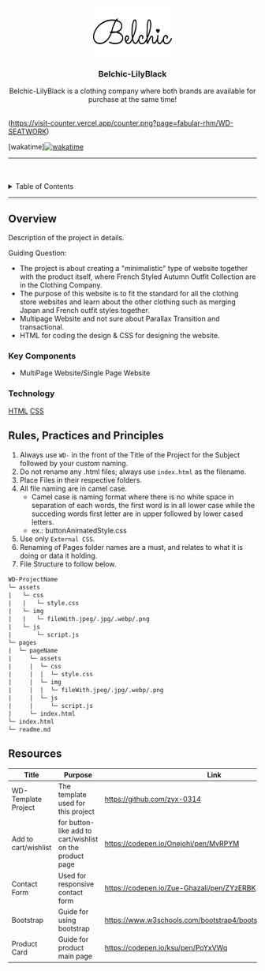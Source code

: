 <a name="readme-top">

<br/>

<br />
<div align="center">
  <a href="https://github.com/fabular-rhm">
  <!-- TODO: If you want to add logo or banner you can add it here -->
    <img src="./assets/img/belchic logo.png" alt="Belchic-LilyBlack" width="160" height="100">
  </a>
<!-- TODO: Change Title to the name of the title of your Project -->
  <h3 align="center">Belchic-LilyBlack</h3>
</div>
<!-- TODO: Make a short description -->
<div align="center">
  Belchic-LilyBlack is a clothing company where both brands are available for purchase at the same time!
</div>

<br />

<!-- TODO: Change the zyx-0314 into your github username  -->
<!-- TODO: Change the WD-Template-Project into the same name of your folder -->
(https://visit-counter.vercel.app/counter.png?page=fabular-rhm/WD-SEATWORK)

[wakatime]<a href="https://wakatime.com/badge/user/3ea6918d-510a-4a52-8cbd-ffef9850b08d/project/3aa8c7ca-1df7-4587-86e7-99da6097db43"><img src="https://wakatime.com/badge/user/3ea6918d-510a-4a52-8cbd-ffef9850b08d/project/3aa8c7ca-1df7-4587-86e7-99da6097db43.svg" alt="wakatime"></a>

---

<br />
<br />

<!-- TODO: If you want to add more layers for your readme -->
<details>
  <summary>Table of Contents</summary>
  <ol>
    <li>
      <a href="#overview">Overview</a>
      <ol>
        <li>
          <a href="#key-components">Key Components</a>
        </li>
        <li>
          <a href="#technology">Technology</a>
        </li>
      </ol>
    </li>
    <li>
      <a href="#rule,-practices-and-principles">Rules, Practices and Principles</a>
    </li>
    <li>
      <a href="#resources">Resources</a>
    </li>
  </ol>
</details>

---

## Overview

<!-- TODO: To be changed -->
<!-- The following are just sample -->
Description of the project in details.

Guiding Question:
- The project is about creating a "minimalistic" type of website together with the product itself, where French Styled Autumn Outfit Collection are in the Clothing Company.
- The purpose of this website is to fit the standard for all the clothing store websites and learn about the other clothing such as merging Japan and French outfit styles together. 
- Multipage Website and not sure about Parallax Transition and transactional.
- HTML for coding the design & CSS for designing the website. 

### Key Components
<!-- TODO: List of Key Components -->
<!-- The following are just sample -->
- MultiPage Website/Single Page Website

### Technology
<!-- TODO: List of Technology Used -->
[HTML](https://img.shields.io/badge/HTML-E34F26?style=for-the-badge&logo=html5&logoColor=white)
[CSS](https://img.shields.io/badge/CSS-1572B6?style=for-the-badge&logo=css3&logoColor=white)


## Rules, Practices and Principles
1. Always use `WD-` in the front of the Title of the Project for the Subject followed by your custom naming.
2. Do not rename any .html files; always use `index.html` as the filename.
3. Place Files in their respective folders.
4. All file naming are in camel case.
   - Camel case is naming format where there is no white space in separation of each words, the first word is in all lower case while the succeding words first letter are in upper followed by lower cased letters.
   - ex.: buttonAnimatedStyle.css
5. Use only `External CSS`.
6. Renaming of Pages folder names are a must, and relates to what it is doing or data it holding.
7. File Structure to follow below.

```
WD-ProjectName
└─ assets
|   └─ css
|   |   └─ style.css
|   └─ img
|   |   └─ fileWith.jpeg/.jpg/.webp/.png
|   └─ js
|       └─ script.js
└─ pages
|  └─ pageName
|     └─ assets
|     |  └─ css
|     |  |  └─ style.css
|     |  └─ img
|     |  |  └─ fileWith.jpeg/.jpg/.webp/.png
|     |  └─ js
|     |     └─ script.js
|     └─ index.html
└─ index.html
└─ readme.md
```

## Resources

<!-- TODO: Add References -->
| Title | Purpose | Link |
|-|-|-|
| WD-Template Project | The template used for this project | https://github.com/zyx-0314
| Add to cart/wishlist | for button-like add to cart/wishlist on the product page | https://codepen.io/Onejohi/pen/MvRPYM |
| Contact Form |Used for responsive contact form | https://codepen.io/Zue-Ghazali/pen/ZYzERBK |
| Bootstrap | Guide for using bootstrap | https://www.w3schools.com/bootstrap4/bootstrap_get_started.asp |
| Product Card | Guide for product main page | https://codepen.io/ksu/pen/PoYxVWq |